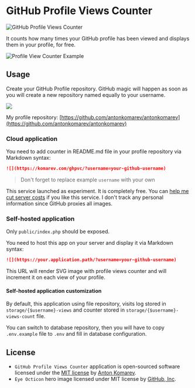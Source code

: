 # GitHub Profile Views Counter

![GitHub Profile Views Counter](https://user-images.githubusercontent.com/1849174/87816378-dfce8480-c86f-11ea-9ac0-2f7907e1d9d4.png)

It counts how many times your GitHub profile has been viewed and displays them in your profile, for free.

![Profile View Counter Example](https://user-images.githubusercontent.com/1849174/87232647-40ba1080-c3c9-11ea-9d50-c6778edcd8c7.png)

## Usage

Create your GitHub Profile repository. GitHub magic will happen as soon as you will create a new repository named equally to your username.

![](https://user-images.githubusercontent.com/1849174/87251639-cbf0e000-c475-11ea-9c69-7600c78ebe33.png)

My profile repository: [https://github.com/antonkomarev/antonkomarev](https://github.com/antonkomarev/antonkomarev)

### Cloud application

You need to add counter in README.md file in your profile repository via Markdown syntax:

```markdown
![](https://komarev.com/ghpvc/?username=your-github-username)
```

> Don't forget to replace example `username` with your own

This service launched as experiment. It is completely free. You can [help me cut server costs](https://paypal.me/antonkomarev) if you like this service. I don't track any personal information since GitHub proxies all images.  

### Self-hosted application

Only `public/index.php` should be exposed.

You need to host this app on your server and display it via Markdown syntax:

```markdown
![](https://your.application.path/?username=your-github-username)
``` 

This URL will render SVG image with profile views counter and will increment it on each view of your profile.

#### Self-hosted application customization

By default, this application using file repository, visits log stored in `storage/{$username}-views` and counter stored in `storage/{$username}-views-count` file.

You can switch to database repository, then you will have to copy `.env.example` file to `.env` and fill in database configuration.

## License

- `GitHub Profile Views Counter` application is open-sourced software licensed under the [MIT license](LICENSE) by [Anton Komarev].
- `Eye Octicon` hero image licensed under MIT license by [GitHub, Inc](https://github.com).

[Anton Komarev]: https://komarev.com
